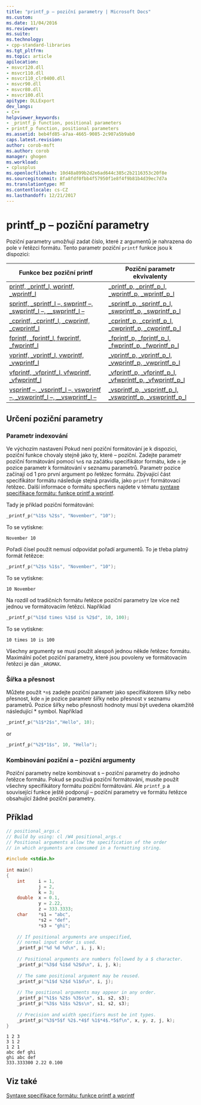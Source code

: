 ```yaml
---
title: "printf_p – poziční parametry | Microsoft Docs"
ms.custom: 
ms.date: 11/04/2016
ms.reviewer: 
ms.suite: 
ms.technology:
- cpp-standard-libraries
ms.tgt_pltfrm: 
ms.topic: article
apilocation:
- msvcr120.dll
- msvcr110.dll
- msvcr110_clr0400.dll
- msvcr90.dll
- msvcr80.dll
- msvcr100.dll
apitype: DLLExport
dev_langs:
- C++
helpviewer_keywords:
- _printf_p function, positional parameters
- printf_p function, positional parameters
ms.assetid: beb4fd85-a7aa-4665-9085-2c907a5b9ab0
caps.latest.revision: 
author: corob-msft
ms.author: corob
manager: ghogen
ms.workload:
- cplusplus
ms.openlocfilehash: 10d48a899b2d2e6ad644c385c2b2116353c20f8e
ms.sourcegitcommit: 8fa8fdf0fbb4f57950f1e8f4f9b81b4d39ec7d7a
ms.translationtype: MT
ms.contentlocale: cs-CZ
ms.lasthandoff: 12/21/2017
---
```

# <a name="printfp-positional-parameters"></a>printf_p – poziční parametry
Poziční parametry umožňují zadat číslo, které z argumentů je nahrazena do pole v řetězci formátu. Tento parametr poziční `printf` funkce jsou k dispozici:  
  
| Funkce bez poziční printf | Poziční parametr ekvivalenty |  
|---|---|  
|[printf, _printf_l, wprintf, _wprintf_l](../c-runtime-library/reference/printf-printf-l-wprintf-wprintf-l.md)|[_printf_p, _printf_p_l, _wprintf_p, _wprintf_p_l](../c-runtime-library/reference/printf-p-printf-p-l-wprintf-p-wprintf-p-l.md)|  
|[sprintf, _sprintf_l –, swprintf –, _swprintf_l –, \__swprintf_l –](../c-runtime-library/reference/sprintf-sprintf-l-swprintf-swprintf-l-swprintf-l.md)|[_sprintf_p, _sprintf_p_l, _swprintf_p, _swprintf_p_l](../c-runtime-library/reference/sprintf-p-sprintf-p-l-swprintf-p-swprintf-p-l.md)|  
|[_cprintf, _cprintf_l, _cwprintf, _cwprintf_l](../c-runtime-library/reference/cprintf-cprintf-l-cwprintf-cwprintf-l.md)|[_cprintf_p, _cprintf_p_l, _cwprintf_p, _cwprintf_p_l](../c-runtime-library/reference/cprintf-p-cprintf-p-l-cwprintf-p-cwprintf-p-l.md)|  
|[fprintf, _fprintf_l, fwprintf, _fwprintf_l](../c-runtime-library/reference/fprintf-fprintf-l-fwprintf-fwprintf-l.md)|[_fprintf_p, _fprintf_p_l, _fwprintf_p, _fwprintf_p_l](../c-runtime-library/reference/fprintf-p-fprintf-p-l-fwprintf-p-fwprintf-p-l.md)|  
|[vprintf, _vprintf_l, vwprintf, _vwprintf_l](../c-runtime-library/reference/vprintf-vprintf-l-vwprintf-vwprintf-l.md)|[_vprintf_p, _vprintf_p_l, _vwprintf_p, _vwprintf_p_l](../c-runtime-library/reference/vprintf-p-vprintf-p-l-vwprintf-p-vwprintf-p-l.md)|  
|[vfprintf, _vfprintf_l, vfwprintf, _vfwprintf_l](../c-runtime-library/reference/vfprintf-vfprintf-l-vfwprintf-vfwprintf-l.md)|[_vfprintf_p, _vfprintf_p_l, _vfwprintf_p, _vfwprintf_p_l](../c-runtime-library/reference/vfprintf-p-vfprintf-p-l-vfwprintf-p-vfwprintf-p-l.md)|  
|[vsprintf –, _vsprintf_l –, vswprintf –, _vswprintf_l –, \__vswprintf_l –](../c-runtime-library/reference/vsprintf-vsprintf-l-vswprintf-vswprintf-l-vswprintf-l.md)|[_vsprintf_p, _vsprintf_p_l, _vswprintf_p, _vswprintf_p_l](../c-runtime-library/reference/vsprintf-p-vsprintf-p-l-vswprintf-p-vswprintf-p-l.md)|  
  
## <a name="how-to-specify-positional-parameters"></a>Určení poziční parametry  
  
### <a name="parameter-indexing"></a>Parametr indexování  
Ve výchozím nastavení Pokud není poziční formátování je k dispozici, poziční funkce chovaly stejně jako ty, které – poziční. Zadejte parametr poziční formátování pomocí `%n$` na začátku specifikátor formátu, kde `n` je pozice parametr k formátování v seznamu parametrů. Parametr pozice začínají od 1 pro první argument po řetězec formátu. Zbývající část specifikátor formátu následuje stejná pravidla, jako `printf` formátovací řetězec. Další informace o formátu specfiers najdete v tématu [syntaxe specifikace formátu: funkce printf a wprintf](../c-runtime-library/format-specification-syntax-printf-and-wprintf-functions.md).  
  
Tady je příklad poziční formátování:  
  
```C  
_printf_p("%1$s %2$s", "November", "10");  
```  
  
To se vytiskne:  
  
```  
November 10  
```  
  
Pořadí čísel použít nemusí odpovídat pořadí argumentů. To je třeba platný formát řetězce:  
  
```C  
_printf_p("%2$s %1$s", "November", "10");  
```  
  
To se vytiskne:  
  
```  
10 November  
```  
  
Na rozdíl od tradičních formátu řetězce poziční parametry lze více než jednou ve formátovacím řetězci. Například  
  
```C  
_printf_p("%1$d times %1$d is %2$d", 10, 100);  
```  
  
To se vytiskne:  
  
```  
10 times 10 is 100  
```  
  
Všechny argumenty se musí použít alespoň jednou někde řetězec formátu. Maximální počet poziční parametry, které jsou povoleny ve formátovacím řetězci je dán `_ARGMAX`.  
  
### <a name="width-and-precision"></a>Šířka a přesnost  
Můžete použít `*n$` zadejte poziční parametr jako specifikátorem šířky nebo přesnost, kde `n` je pozice parametr šířky nebo přesnost v seznamu parametrů. Pozice šířky nebo přesnosti hodnoty musí být uvedena okamžitě následující \* symbol. Například  
  
```C  
_printf_p("%1$*2$s","Hello", 10);  
```  
  
or  
  
```C  
_printf_p("%2$*1$s", 10, "Hello");  
```  
  
### <a name="mixing-positional-and-non-positional-arguments"></a>Kombinování poziční a – poziční argumenty  
Poziční parametry nelze kombinovat s – poziční parametry do jednoho řetězce formátu. Pokud se používá poziční formátování, musíte použít všechny specifikátory formátu poziční formátování. Ale `printf_p` a související funkce ještě podporují – poziční parametry ve formátu řetězce obsahující žádné poziční parametry.  
  
## <a name="example"></a>Příklad  
  
```C  
// positional_args.c  
// Build by using: cl /W4 positional_args.c  
// Positional arguments allow the specification of the order  
// in which arguments are consumed in a formatting string.  
  
#include <stdio.h>  
  
int main()  
{  
    int     i = 1,  
            j = 2,  
            k = 3;  
    double  x = 0.1,  
            y = 2.22,  
            z = 333.3333;  
    char    *s1 = "abc",  
            *s2 = "def",  
            *s3 = "ghi";  
  
    // If positional arguments are unspecified,  
    // normal input order is used.  
    _printf_p("%d %d %d\n", i, j, k);  
  
    // Positional arguments are numbers followed by a $ character.  
    _printf_p("%3$d %1$d %2$d\n", i, j, k);  
  
    // The same positional argument may be reused.  
    _printf_p("%1$d %2$d %1$d\n", i, j);  
  
    // The positional arguments may appear in any order.
    _printf_p("%1$s %2$s %3$s\n", s1, s2, s3);  
    _printf_p("%3$s %1$s %2$s\n", s1, s2, s3);  
  
    // Precision and width specifiers must be int types.  
    _printf_p("%3$*5$f %2$.*4$f %1$*4$.*5$f\n", x, y, z, j, k);  
}  
```  
  
```Output  
1 2 3
3 1 2
1 2 1
abc def ghi
ghi abc def
333.333300 2.22 0.100
```  
  
## <a name="see-also"></a>Viz také  
 [Syntaxe specifikace formátu: funkce printf a wprintf](../c-runtime-library/format-specification-syntax-printf-and-wprintf-functions.md)